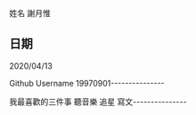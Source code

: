 
姓名
謝月惟


日期
----
2020/04/13

Github Username
19970901---------------


我最喜歡的三件事
聽音樂 追星 寫文---------------
